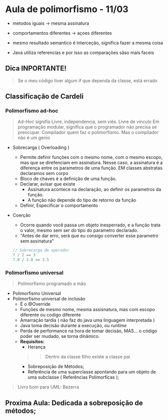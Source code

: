 # Aula de polimorfismo - 11/03

- metodos iguais -> mesma assinatura
- comportamentos diferentes -> açoes diferentes

- mesmo resultado semantico é interceção, significa fazer a mesma coisa

- Java utiliza referencias e por isso as comparações sãso mais faceis

## Dica INPORTANTE!
> Se o meu código tiver algum if que dependa da classe, está errado

## Classificação de Cardeli
### Polimorfismo ad-hoc
> Ad-Hoc signifia Livre, independencia, sem viés. Livre de vinculo
> Em programação modular, significa que o programador não precisa se preocupar. Compilador quem faz o polimorfismo. Mas o compilador não é um genio

- Sobrecarga ( Overloading )
    - Permite definir funções com o mesmo nome, com o mesmo escopo, mas que se direfenciam em assinatura. Nesse caso, a assinatura é a diferença entre os parametros de uma função. EM classes abstratas declaramos sem corpo
    - Bloco de chaves é a definição de uma função.
    - Declarar, avisar que existe
        - Assinatura acontece na declaração, ao definir os parametros da função.
        - A função não depende do tipo de retorno da função
    - Definir, Especificar o comportamento
- Coerção
    - Ocorre quando você passa um objeto inesperrado, e a função trata o valor, mesmo sem ser do tipo do parametro declarado.
    - "Antes de dar erro, será que eu consigo converter esse parametro sem assinatura"

    ```java
    // Sobrecarga de operador
    7 / 2 == 3
    7.0 / 2.0 == 3.5
    ``` 


### Polimorfismo universal
> Polimorfismo programado a mão.

- Polimorfismo Universal
- Polimorfismo universal de inclusão
    - É o @Override
    - Funções de mesmo nome, mesma assisnatura, mas com escopo diferente ou codigo diferente
    - Amarração tardia ( não faz do java uma linguagem interpretada )
     - Java toma decisão durante a execução, ou _runtime_
     - Perda de performance na hora de tomar decisão, MAS... o código poder ser mudado, se torna dinâmico.
     - **Requisitos:**
        - Herança
        >> Dentro da classe filho existe a classe pai
        - Sobreposição de Métodos;
        - Referência de uma superclasse apontando para um objeto de uma subclasse ( Referências Polimorficas );
>Livro bom para UML: Bezerra
## Proxima Aula: Dedicada a sobreposição de métodos;


